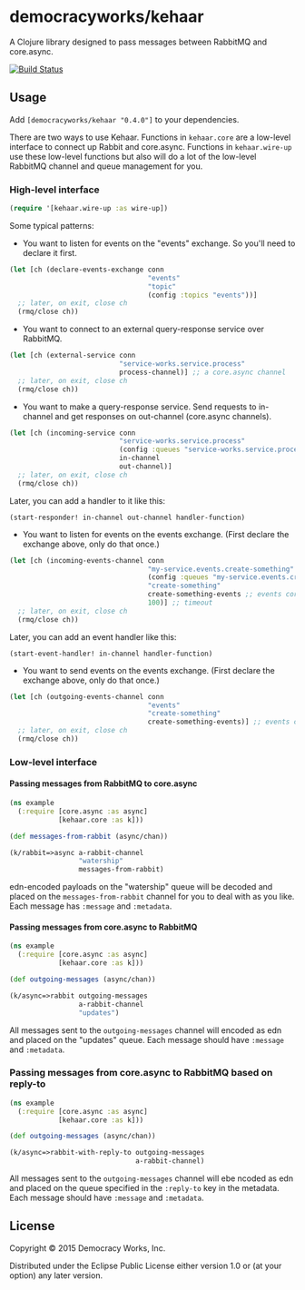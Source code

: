 # democracyworks/kehaar

A Clojure library designed to pass messages between RabbitMQ and core.async.

[![Build Status](https://travis-ci.org/democracyworks/kehaar.svg?branch=master)](https://travis-ci.org/democracyworks/kehaar)

## Usage

Add `[democracyworks/kehaar "0.4.0"]` to your dependencies.

There are two ways to use Kehaar. Functions in `kehaar.core` are a
low-level interface to connect up Rabbit and core.async. Functions in
`kehaar.wire-up` use these low-level functions but also will do a lot
of the low-level RabbitMQ channel and queue management for you.

### High-level interface

```clojure
(require '[kehaar.wire-up :as wire-up])
```

Some typical patterns:

* You want to listen for events on the "events" exchange. So you'll
  need to declare it first.

```clojure
(let [ch (declare-events-exchange conn
                                  "events"
                                  "topic"
                                  (config :topics "events"))]
  ;; later, on exit, close ch
  (rmq/close ch))
```

* You want to connect to an external query-response service over
  RabbitMQ.

```clojure
(let [ch (external-service conn
                           "service-works.service.process"
                           process-channel)] ;; a core.async channel
  ;; later, on exit, close ch
  (rmq/close ch))
```

* You want to make a query-response service. Send requests to
  in-channel and get responses on out-channel (core.async channels).


```clojure
(let [ch (incoming-service conn
                           "service-works.service.process"
                           (config :queues "service-works.service.process")
                           in-channel
                           out-channel)]
  ;; later, on exit, close ch
  (rmq/close ch))
```

Later, you can add a handler to it like this:

```
(start-responder! in-channel out-channel handler-function)
```

* You want to listen for events on the events exchange. (First declare
  the exchange above, only do that once.)

```clojure
(let [ch (incoming-events-channel conn
                                  "my-service.events.create-something"
                                  (config :queues "my-service.events.create-something")
                                  "create-something"
                                  create-something-events ;; events core.async channel
                                  100)] ;; timeout
  ;; later, on exit, close ch
  (rmq/close ch))
```

Later, you can add an event handler like this:

```
(start-event-handler! in-channel handler-function)
```

* You want to send events on the events exchange. (First declare the
  exchange above, only do that once.)

```clojure
(let [ch (outgoing-events-channel conn
                                  "events"
                                  "create-something"
                                  create-something-events)] ;; events core.async channel
  ;; later, on exit, close ch
  (rmq/close ch))
```

### Low-level interface

#### Passing messages from RabbitMQ to core.async

```clojure
(ns example
  (:require [core.async :as async]
            [kehaar.core :as k]))

(def messages-from-rabbit (async/chan))

(k/rabbit=>async a-rabbit-channel
                 "watership"
                 messages-from-rabbit)
```

edn-encoded payloads on the "watership" queue will be decoded and
placed on the `messages-from-rabbit` channel for you to deal with as
you like. Each message has `:message` and `:metadata`.

#### Passing messages from core.async to RabbitMQ

```clojure
(ns example
  (:require [core.async :as async]
            [kehaar.core :as k]))

(def outgoing-messages (async/chan))

(k/async=>rabbit outgoing-messages
                 a-rabbit-channel
                 "updates")
```

All messages sent to the `outgoing-messages` channel will encoded as
edn and placed on the "updates" queue. Each message should have
`:message` and `:metadata`.

### Passing messages from core.async to RabbitMQ based on reply-to

```clojure
(ns example
  (:require [core.async :as async]
            [kehaar.core :as k]))

(def outgoing-messages (async/chan))

(k/async=>rabbit-with-reply-to outgoing-messages
                               a-rabbit-channel)
```

All messages sent to the `outgoing-messages` channel will ebe ncoded
as edn and placed on the queue specified in the `:reply-to` key in the
metadata. Each message should have `:message` and `:metadata`.

## License

Copyright © 2015 Democracy Works, Inc.

Distributed under the Eclipse Public License either version 1.0 or (at
your option) any later version.
